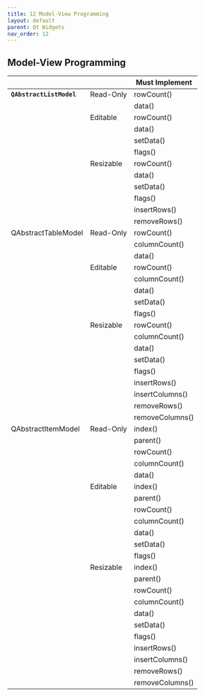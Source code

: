 ```yaml
---
title: 12 Model-View Programming
layout: default
parent: Qt Widgets
nav_order: 12
---
```


## Model-View Programming


|                     |           | **Must Implement**  |
|---------------------|-----------|-----------------|
| **`QAbstractListModel`**  | Read-Only | rowCount()      |
|                     |           | data()          |
|                     | Editable  | rowCount()      |
|                     |           | data()          |
|                     |           | setData()       |
|                     |           | flags()         |
|                     | Resizable | rowCount()      |
|                     |           | data()          |
|                     |           | setData()       |
|                     |           | flags()         |
|                     |           | insertRows()    |
|                     |           | removeRows()    |
| QAbstractTableModel | Read-Only | rowCount()      |
|                     |           | columnCount()   |
|                     |           | data()          |
|                     | Editable  | rowCount()      |
|                     |           | columnCount()   |
|                     |           | data()          |
|                     |           | setData()       |
|                     |           | flags()         |
|                     | Resizable | rowCount()      |
|                     |           | columnCount()   |
|                     |           | data()          |
|                     |           | setData()       |
|                     |           | flags()         |
|                     |           | insertRows()    |
|                     |           | insertColumns() |
|                     |           | removeRows()    |
|                     |           | removeColumns() |
| QAbstractItemModel  | Read-Only | index()         |
|                     |           | parent()        |
|                     |           | rowCount()      |
|                     |           | columnCount()   |
|                     |           | data()          |
|                     | Editable  | index()         |
|                     |           | parent()        |
|                     |           | rowCount()      |
|                     |           | columnCount()   |
|                     |           | data()          |
|                     |           | setData()       |
|                     |           | flags()         |
|                     | Resizable | index()         |
|                     |           | parent()        |
|                     |           | rowCount()      |
|                     |           | columnCount()   |
|                     |           | data()          |
|                     |           | setData()       |
|                     |           | flags()         |
|                     |           | insertRows()    |
|                     |           | insertColumns() |
|                     |           | removeRows()    |
|                     |           | removeColumns() |

